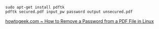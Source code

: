     sudo apt-get install pdftk
    pdftk secured.pdf input_pw password output unsecured.pdf

[howtogeek.com ~ How to Remove a Password from a PDF File in Linux](https://www.howtogeek.com/197195/how-to-remove-a-password-from-a-pdf-file-in-linux/)
